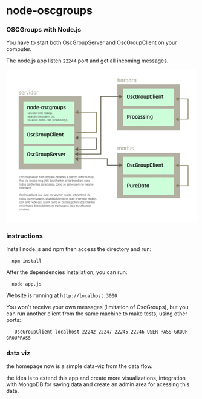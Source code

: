 # node-oscgroups

### OSCGroups with Node.js

You have to start both OscGroupServer and OscGroupClient on your computer.

The node.js app listen `22244` port and get all incoming messages.

![](./public/img/node-oscgroups.png)

### instructions


Install node.js and npm then access the directory and run:

      npm install

        
After the dependencies installation, you can run:

      node app.js
      

Website is running at `http://localhost:3000`

You won't receive your own messages (limitation of OscGroups),
but you can run another client from the same machine to make tests, using other ports:

       OscGroupClient localhost 22242 22247 22245 22246 USER PASS GROUP GROUPPASS

### data viz

the homepage now is a simple data-viz from the data flow.

the idea is to extend this app and create more visualizations,
integration with MongoDB for saving data and create an admin area for acessing this data.
